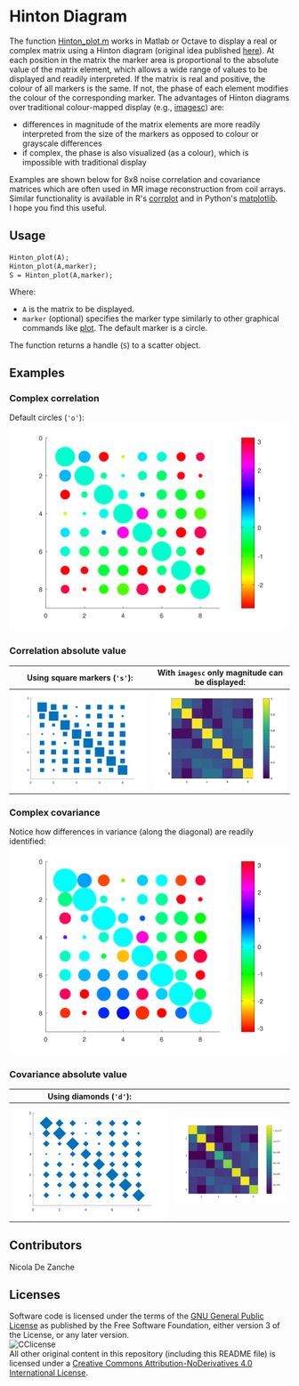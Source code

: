 # Hinton Diagram
The function [Hinton_plot.m](https://github.com/dezanche/Hinton_plot/blob/main/Hinton_plot.m) works in Matlab or Octave to display a real or complex matrix using a Hinton diagram (original idea published [here](https://doi.org/10.1037/0033-295x.98.1.74)). At each position in the matrix the marker area is proportional to the absolute value of the matrix element, which allows a wide range of values to be displayed and readily interpreted. If the matrix is real and positive, the colour of all markers is the same. If not, the phase of each element modifies the colour of the corresponding marker.
The advantages of Hinton diagrams over traditional colour-mapped display (e.g., [imagesc](https://octave.sourceforge.io/octave/function/imagesc.html)) are:
- differences in magnitude of the matrix elements are more readily interpreted from the size of the markers as opposed to colour or grayscale differences
- if complex, the phase is also visualized (as a colour), which is impossible with traditional display

Examples are shown below for 8x8 noise correlation and covariance matrices which are often used in MR image reconstruction from coil arrays. 
Similar functionality is available in R's [corrplot](https://cran.r-project.org/web/packages/corrplot/vignettes/corrplot-intro.html) and in Python's [matplotlib](https://matplotlib.org/stable/gallery/specialty_plots/hinton_demo.html).\
I hope you find this useful.

## Usage
```
Hinton_plot(A);
Hinton_plot(A,marker);
S = Hinton_plot(A,marker);
```
Where:
- `A` is the matrix to be displayed.
- `marker` (optional) specifies the marker type similarly to other graphical commands like [plot](https://octave.sourceforge.io/octave/function/plot.html). The default marker is a circle.

The function returns a handle (`S`) to a scatter object.

## Examples
### Complex correlation
Default circles (`'o'`):\
![complex correlation](https://github.com/dezanche/Hinton_plot/blob/main/Output_examples/correlation_Hinton.svg)

### Correlation absolute value

|Using square markers (`'s'`):|With `imagesc` only magnitude can be displayed:|
:-------------------------:|:-------------------------:
|![abs correlation](https://github.com/dezanche/Hinton_plot/blob/main/Output_examples/correlation_abs_Hinton.svg)|![abs correlation imagesc](https://github.com/dezanche/Hinton_plot/blob/main/Output_examples/correlation_abs_imagesc.png)|

### Complex covariance
Notice how differences in variance (along the diagonal) are readily identified:\
![complex covariance](https://github.com/dezanche/Hinton_plot/blob/main/Output_examples/covariance_Hinton.svg)

### Covariance absolute value

|Using diamonds (`'d'`):   |                          |
:-------------------------:|:-------------------------:
|![abs covariance](https://github.com/dezanche/Hinton_plot/blob/main/Output_examples/covariance_abs_Hinton.svg)|![abs covariance imagesc](https://github.com/dezanche/Hinton_plot/blob/main/Output_examples/covariance_abs_imagesc.png)|

## Contributors
Nicola De Zanche

## Licenses
Software code is licensed under the terms of the [GNU General Public License](https://www.gnu.org/licenses/gpl-3.0.en.html) as published by the Free Software Foundation, either version 3 of the License, or any later version.\
![CClicense](https://i.creativecommons.org/l/by-nd/4.0/88x31.png)\
All other original content in this repository (including this README file) is licensed under a [Creative Commons Attribution-NoDerivatives 4.0 International License](https://creativecommons.org/licenses/by-nd/4.0/).
